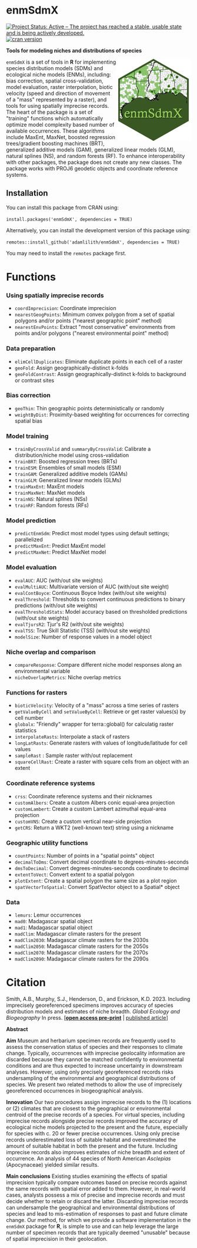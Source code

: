 # enmSdmX
<!-- badges: start -->

[![Project Status: Active – The project has reached a stable, usable state and is being actively developed.](https://www.repostatus.org/badges/latest/active.svg)](https://www.repostatus.org/#active)
[![cran version](https://www.r-pkg.org/badges/version/enmSdmX)](https://cran.r-project.org/package=enmSdmX)
<!-- badges: end -->

<strong>Tools for modeling niches and distributions of species </strong>

<img align="right" src="enmSdmX.png" height="223"/>

`enmSdmX` is a set of tools in <b>R</b> for implementing species distribution models (SDMs) and ecological niche models (ENMs), including: bias correction, spatial cross-validation, model evaluation, raster interpolation, biotic velocity (speed and direction of movement of a "mass" represented by a raster), and tools for using spatially imprecise records. The heart of the package is a set of "training" functions which automatically optimize model complexity based number of available occurrences. These algorithms include MaxEnt, MaxNet, boosted regression trees/gradient boosting machines (BRT), generalized additive models (GAM), generalized linear models (GLM),	natural splines (NS), and random forests (RF). To enhance interoperability with other packages, the package does not create any new classes. The package works with PROJ6 geodetic objects and coordinate reference systems.

## Installation ##
You can install this package from CRAN using:

`install.packages('enmSdmX', dependencies = TRUE)`

Alternatively, you can install the development version of this package using:

`remotes::install_github('adamlilith/enmSdmX', dependencies = TRUE)`  

You may need to install the `remotes` package first.

# Functions #

### Using spatially imprecise records
* `coordImprecision`: Coordinate imprecision
* `nearestGeogPoints`: Minimum convex polygon from a set of spatial polygons and/or points ("nearest geographic point" method)
* `nearestEnvPoints`:  Extract "most conservative" environments from points and/or polygons ("nearest environmental point" method)

### Data preparation ###
* `elimCellDuplicates`: Eliminate duplicate points in each cell of a raster
* `geoFold`: Assign geographically-distinct k-folds
* `geoFoldContrast`: Assign geographically-distinct k-folds to background or contrast sites

### Bias correction
* `geoThin`: Thin geographic points deterministically or randomly
* `weightByDist`: Proximity-based weighting for occurrences for correcting spatial bias

### Model training ###
* `trainByCrossValid` and `summaryByCrossValid`: Calibrate a distribution/niche model using cross-validation
* `trainBRT`: Boosted regression trees (BRTs)
* `trainESM`: Ensembles of small models (ESM)
* `trainGAM`: Generalized additive models (GAMs)
* `trainGLM`: Generalized linear models (GLMs)
* `trainMaxEnt`: MaxEnt models
* `trainMaxNet`: MaxNet models
* `trainNS`: Natural splines (NSs)
* `trainRF`: Random forests (RFs)  

### Model prediction ###
* `predictEnmSdm`: Predict most model types using default settings; parallelized
* `predictMaxEnt`: Predict MaxEnt model
* `predictMaxNet`: Predict MaxNet model

### Model evaluation ###
* `evalAUC`: AUC (with/out site weights)
* `evalMultiAUC`: Multivariate version of AUC (with/out site weight)
* `evalContBoyce`: Continuous Boyce Index (with/out site weights)
* `evalThreshold`: Thresholds to convert continuous predictions to binary predictions (with/out site weights)
* `evalThresholdStats`: Model accuracy based on thresholded predictions (with/out site weights)
* `evalTjursR2`: Tjur's R2 (with/out site weights)
* `evalTSS`: True Skill Statistic (TSS) (with/out site weights)
* `modelSize`: Number of response values in a model object

### Niche overlap and comparison ###
* `compareResponse`: Compare different niche model responses along an environmental variable
* `nicheOverlapMetrics`: Niche overlap metrics

### Functions for rasters ###
* `bioticVelocity`: Velocity of a "mass" across a time series of rasters
* `getValueByCell` and `setValueByCell`: Retrieve or get raster values(s) by cell number
* `globalx`: "Friendly" wrapper for terra::global() for calculatig raster statistics
* `interpolateRasts`: Interpolate a stack of rasters
* `longLatRasts`: Generate rasters with values of longitude/latitude for cell values
* `sampleRast` : Sample raster with/out replacement
* `squareCellRast`: Create a raster with square cells from an object with an extent

### Coordinate reference systems ###
* `crss`: Coordinate reference systems and their nicknames
* `customAlbers`: Create a custom Albers conic equal-area projection
* `customLambert`: Create a custom Lambert azimuthal equal-area projection
* `customVNS`: Create a custom vertical near-side projection
* `getCRS`: Return a WKT2 (well-known text) string using a nickname

### Geographic utility functions ###
* `countPoints`: Number of points in a "spatial points" object
* `decimalToDms`: Convert decimal coordinate to degrees-minutes-seconds
* `dmsToDecimal`: Convert degrees-minutes-seconds coordinate to decimal
* `extentToVect`: Convert extent to a spatial polygon
* `plotExtent`: Create a spatial polygon the same size as a plot region
* `spatVectorToSpatial`: Convert SpatVector object to a Spatial* object

### Data
* `lemurs`: Lemur occurrences
* `mad0`: Madagascar spatial object
* `mad1`: Madagascar spatial object
* `madClim`: Madagascar climate rasters for the present
* `madClim2030`: Madagascar climate rasters for the 2030s
* `madClim2050`: Madagascar climate rasters for the 2050s
* `madClim2070`: Madagascar climate rasters for the 2070s
* `madClim2090`: Madagascar climate rasters for the 2090s

# Citation #

Smith, A.B., Murphy, S.J., Henderson, D., and Erickson, K.D. 2023. Including imprecisely georeferenced specimens improves accuracy of species distribution models and estimates of niche breadth.  <i>Global Ecology and Biogeography</i> In press. [<b><a href='http://dx.doi.org/10.1101/2021.06.10.447988'>open access pre-print</a></b> | <a href='https://doi.org/10.1111/geb.13628'>published article</a></b>]

<b>Abstract</b>

<b>Aim</b> Museum and herbarium specimen records are frequently used to assess the conservation status of species and their responses to climate change. Typically, occurrences with imprecise geolocality information are discarded because they cannot be matched confidently to environmental conditions and are thus expected to increase uncertainty in downstream analyses. However, using only precisely georeferenced records risks undersampling of the environmental and geographical distributions of species. We present two related methods to allow the use of imprecisely georeferenced occurrences in biogeographical analysis.

<b>Innovation</b> Our two procedures assign imprecise records to the (1) locations or (2) climates that are closest to the geographical or environmental centroid of the precise records of a species. For virtual species, including imprecise records alongside precise records improved the accuracy of ecological niche models projected to the present and the future, especially for species with c. 20 or fewer precise occurrences. Using only precise records underestimated loss of suitable habitat and overestimated the amount of suitable habitat in both the present and the future. Including imprecise records also improves estimates of niche breadth and extent of occurrence. An analysis of 44 species of North American <i>Asclepias</i> (Apocynaceae) yielded similar results.

<b>Main conclusions</b> Existing studies examining the effects of spatial imprecision typically compare outcomes based on precise records against the same records with spatial error added to them. However, in real-world cases, analysts possess a mix of precise and imprecise records and must decide whether to retain or discard the latter. Discarding imprecise records can undersample the geographical and environmental distributions of species and lead to mis-estimation of responses to past and future climate change. Our method, for which we provide a software implementation in the `enmSdmX` package for <b>R</b>, is simple to use and can help leverage the large number of specimen records that are typically deemed "unusable" because of spatial imprecision in their geolocation.
